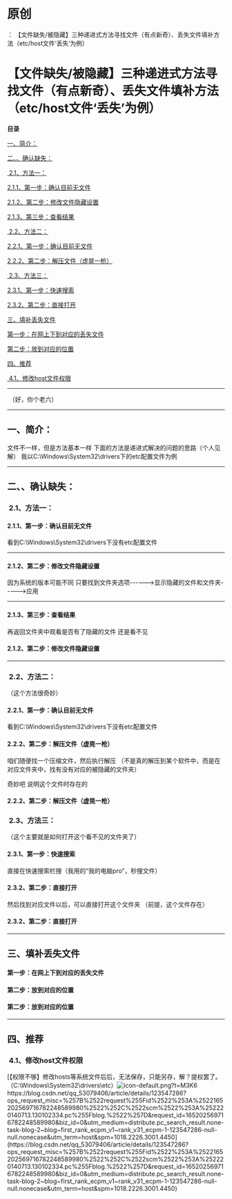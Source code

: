 # 原创
：  【文件缺失/被隐藏】三种递进式方法寻找文件（有点新奇）、丢失文件填补方法（etc/host文件‘丢失’为例）

# 【文件缺失/被隐藏】三种递进式方法寻找文件（有点新奇）、丢失文件填补方法（etc/host文件‘丢失’为例）

**目录**

[一、简介：](#%E4%B8%80%E3%80%81%E7%AE%80%E4%BB%8B%EF%BC%9A)

[二、、确认缺失：](#%E4%BA%8C%E3%80%81%E3%80%81%E7%A1%AE%E8%AE%A4%E7%BC%BA%E5%A4%B1%EF%BC%9A)

[ 2.1、方法一：](#%C2%A02.1%E3%80%81%E6%96%B9%E6%B3%95%E4%B8%80%EF%BC%9A)

[2.1.1、第一步：确认目前无文件](#2.1.1%E3%80%81%E7%AC%AC%E4%B8%80%E6%AD%A5%EF%BC%9A%E7%A1%AE%E8%AE%A4%E7%9B%AE%E5%89%8D%E6%97%A0%E6%96%87%E4%BB%B6)

[2.1.2、第二步：修改文件隐藏设置](#2.1.2%E3%80%81%E7%AC%AC%E4%BA%8C%E6%AD%A5%EF%BC%9A%E4%BF%AE%E6%94%B9%E6%96%87%E4%BB%B6%E9%9A%90%E8%97%8F%E8%AE%BE%E7%BD%AE)

[2.1.3、第三步：查看结果](#2.1.3%E3%80%81%E7%AC%AC%E4%B8%89%E6%AD%A5%EF%BC%9A%E6%9F%A5%E7%9C%8B%E7%BB%93%E6%9E%9C)

[ 2.2、方法二：](#%C2%A02.2%E3%80%81%E6%96%B9%E6%B3%95%E4%BA%8C%EF%BC%9A)

[2.2.1、第一步：确认目前无文件](#2.2.1%E3%80%81%E7%AC%AC%E4%B8%80%E6%AD%A5%EF%BC%9A%E7%A1%AE%E8%AE%A4%E7%9B%AE%E5%89%8D%E6%97%A0%E6%96%87%E4%BB%B6)

[2.2.2、第二步：解压文件（虚晃一枪）](#2.2.2%E3%80%81%E7%AC%AC%E4%BA%8C%E6%AD%A5%EF%BC%9A%E8%A7%A3%E5%8E%8B%E6%96%87%E4%BB%B6%EF%BC%88%E8%99%9A%E6%99%83%E4%B8%80%E6%9E%AA%EF%BC%89)

[ 2.3、方法三：](#%C2%A02.3%E3%80%81%E6%96%B9%E6%B3%95%E4%B8%89%EF%BC%9A)

[2.3.1、第一步：快速搜索](#2.3.1%E3%80%81%E7%AC%AC%E4%B8%80%E6%AD%A5%EF%BC%9A%E5%BF%AB%E9%80%9F%E6%90%9C%E7%B4%A2)

[2.3.2、第二步：直接打开](#2.3.2%E3%80%81%E7%AC%AC%E4%BA%8C%E6%AD%A5%EF%BC%9A%E7%9B%B4%E6%8E%A5%E6%89%93%E5%BC%80)

[三、填补丢失文件](#%E4%B8%89%E3%80%81%E5%A1%AB%E8%A1%A5%E4%B8%A2%E5%A4%B1%E6%96%87%E4%BB%B6)

[第一步：在网上下到对应的丢失文件](#%E7%AC%AC%E4%B8%80%E6%AD%A5%EF%BC%9A%E5%9C%A8%E7%BD%91%E4%B8%8A%E4%B8%8B%E5%88%B0%E5%AF%B9%E5%BA%94%E7%9A%84%E4%B8%A2%E5%A4%B1%E6%96%87%E4%BB%B6)

[第二步：放到对应的位置](#%E7%AC%AC%E4%BA%8C%E6%AD%A5%EF%BC%9A%E6%94%BE%E5%88%B0%E5%AF%B9%E5%BA%94%E7%9A%84%E4%BD%8D%E7%BD%AE)

[四、推荐](#%E5%9B%9B%E3%80%81%E6%8E%A8%E8%8D%90)

[ 4.1、修改host文件权限](#%C2%A04.1%E3%80%81%E4%BF%AE%E6%94%B9host%E6%96%87%E4%BB%B6%E6%9D%83%E9%99%90)

---


 （好，你个老六）

---


## 一、简介：

> 
文件不一样，但是方法基本一样
下面的方法是递进式解决的问题的思路（个人见解）
我以C:\Windows\System32\drivers下的etc配置文件为例


---


## 二、、确认缺失：

> 
<h3> 2.1、方法一：</h3>
<h4>2.1.1、第一步：确认目前无文件</h4>
看到C:\Windows\System32\drivers下没有etc配置文件

<hr/>
<h4>2.1.2、第二步：修改文件隐藏设置</h4>
因为系统的版本可能不同
只要找到文件夹选项------&gt;显示隐藏的文件和文件夹-----&gt;应用

<hr/>

<h4>2.1.3、第三步：查看结果</h4>
再返回文件夹中观看是否有了隐藏的文件
还是看不见




#### 2.1.2、第二步：修改文件隐藏设置

---


> 
<h3> 2.2、方法二：</h3>
（这个方法很奇妙）
<h4>2.2.1、第一步：确认目前无文件</h4>
看到C:\Windows\System32\drivers下没有etc配置文件



<h4>2.2.2、第二步：解压文件（虚晃一枪）</h4>
咱们随便找一个压缩文件，然后执行解压
（不是真的解压到某个软件中，而是在对应文件夹中，找有没有对应的被隐藏的文件夹）

奇妙吧
说明这个文件时存在的 


#### 2.2.2、第二步：解压文件（虚晃一枪）

> 
<h3> 2.3、方法三：</h3>
（这个主要就是如何打开这个看不见的文件夹了）

<h4>2.3.1、第一步：快速搜索</h4>
直接在快速搜索栏搜（我用的“我的电脑pro”，秒搜文件）


<h4>2.3.2、第二步：直接打开</h4>
然后找到对应文件以后，可以直接打开这个文件夹
（前提，这个文件存在）


#### 2.3.2、第二步：直接打开

---


## 三、填补丢失文件

> 
<h4>第一步：在网上下到对应的丢失文件</h4>
<h4>第二步：放到对应的位置</h4>


#### 第二步：放到对应的位置

---


## 四、推荐

> 
<h3> 4.1、修改host文件权限</h3>
[【权限不够】修改hosts等系统文件后后，无法保存，只能另存，解？提权罢了。（C:\Windows\System32\drivers\etc）<img alt="icon-default.png?t=M3K6" src="https://csdnimg.cn/release/blog_editor_html/release2.1.0/ckeditor/plugins/CsdnLink/icons/icon-default.png?t=M3K6"/>https://blog.csdn.net/qq_53079406/article/details/123547286?ops_request_misc=%257B%2522request%255Fid%2522%253A%2522165202569716782248589980%2522%252C%2522scm%2522%253A%252220140713.130102334.pc%255Fblog.%2522%257D&amp;request_id=165202569716782248589980&amp;biz_id=0&amp;utm_medium=distribute.pc_search_result.none-task-blog-2~blog~first_rank_ecpm_v1~rank_v31_ecpm-1-123547286-null-null.nonecase&amp;utm_term=host&amp;spm=1018.2226.3001.4450](https://blog.csdn.net/qq_53079406/article/details/123547286?ops_request_misc=%257B%2522request%255Fid%2522%253A%2522165202569716782248589980%2522%252C%2522scm%2522%253A%252220140713.130102334.pc%255Fblog.%2522%257D&amp;request_id=165202569716782248589980&amp;biz_id=0&amp;utm_medium=distribute.pc_search_result.none-task-blog-2~blog~first_rank_ecpm_v1~rank_v31_ecpm-1-123547286-null-null.nonecase&amp;utm_term=host&amp;spm=1018.2226.3001.4450)


